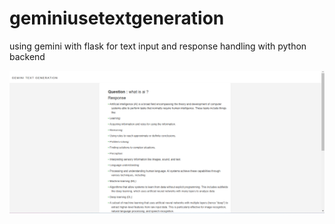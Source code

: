 # geminiusetextgeneration
using gemini with flask for text input and response handling with python backend  


<img src="static\images\response.png" alt="">
